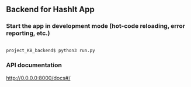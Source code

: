 
## Backend for HashIt App

### Start the app in development mode (hot-code reloading, error reporting, etc.)
```bash

project_KB_backend$ python3 run.py

```

### API documentation

http://0.0.0.0:8000/docs#/
